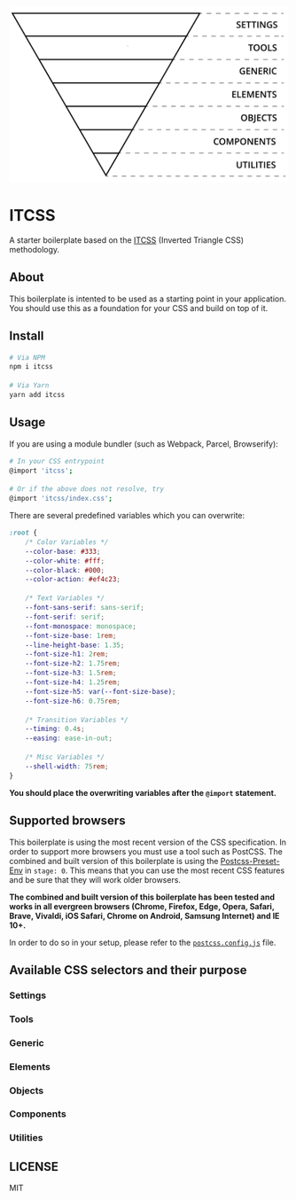 ![Inverted Triangle CSS Visualization](https://github.com/scriptex/itcss/blob/master/itcss.svg)

# ITCSS

A starter boilerplate based on the [ITCSS](https://www.xfive.co/blog/itcss-scalable-maintainable-css-architecture/) (Inverted Triangle CSS) methodology.

## About

This boilerplate is intented to be used as a starting point in your application. You should use this as a foundation for your CSS and build on top of it.

## Install

```sh
# Via NPM
npm i itcss

# Via Yarn
yarn add itcss
```

## Usage

If you are using a module bundler (such as Webpack, Parcel, Browserify):

```sh
# In your CSS entrypoint
@import 'itcss';

# Or if the above does not resolve, try
@import 'itcss/index.css';
```

There are several predefined variables which you can overwrite:

```css
:root {
	/* Color Variables */
	--color-base: #333;
	--color-white: #fff;
	--color-black: #000;
	--color-action: #ef4c23;

	/* Text Variables */
	--font-sans-serif: sans-serif;
	--font-serif: serif;
	--font-monospace: monospace;
	--font-size-base: 1rem;
	--line-height-base: 1.35;
	--font-size-h1: 2rem;
	--font-size-h2: 1.75rem;
	--font-size-h3: 1.5rem;
	--font-size-h4: 1.25rem;
	--font-size-h5: var(--font-size-base);
	--font-size-h6: 0.75rem;

	/* Transition Variables */
	--timing: 0.4s;
	--easing: ease-in-out;

	/* Misc Variables */
	--shell-width: 75rem;
}
```

**You should place the overwriting variables after the `@import` statement.**

## Supported browsers

This boilerplate is using the most recent version of the CSS specification.
In order to support more browsers you must use a tool such as PostCSS.
The combined and built version of this boilerplate is using the [Postcss-Preset-Env](https://preset-env.cssdb.org/) in `stage: 0`.
This means that you can use the most recent CSS features and be sure that they will work older browsers.

**The combined and built version of this boilerplate has been tested and works in all evergreen browsers (Chrome, Firefox, Edge, Opera, Safari, Brave, Vivaldi, iOS Safari, Chrome on Android, Samsung Internet) and IE 10+.**

In order to do so in your setup, please refer to the [`postcss.config.js`](./postcss.config.js) file.

## Available CSS selectors and their purpose

### Settings

### Tools

### Generic

### Elements

### Objects

### Components

### Utilities

## LICENSE

MIT
